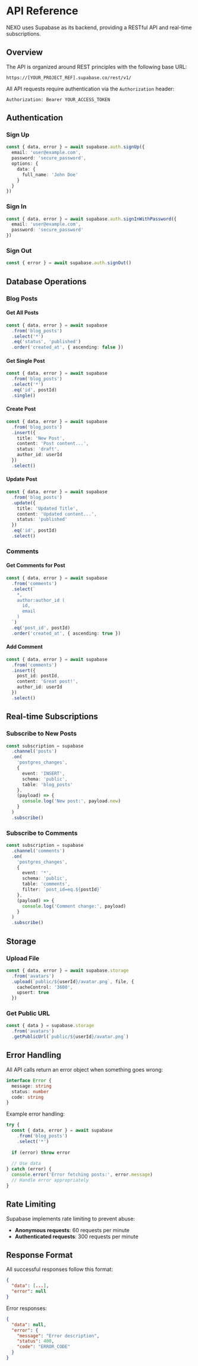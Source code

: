 # API Reference

NEXO uses Supabase as its backend, providing a RESTful API and real-time subscriptions.

## Overview

The API is organized around REST principles with the following base URL:

```
https://[YOUR_PROJECT_REF].supabase.co/rest/v1/
```

All API requests require authentication via the `Authorization` header:

```
Authorization: Bearer YOUR_ACCESS_TOKEN
```

## Authentication

### Sign Up

```typescript
const { data, error } = await supabase.auth.signUp({
  email: 'user@example.com',
  password: 'secure_password',
  options: {
    data: {
      full_name: 'John Doe'
    }
  }
})
```

### Sign In

```typescript
const { data, error } = await supabase.auth.signInWithPassword({
  email: 'user@example.com',
  password: 'secure_password'
})
```

### Sign Out

```typescript
const { error } = await supabase.auth.signOut()
```

## Database Operations

### Blog Posts

#### Get All Posts

```typescript
const { data, error } = await supabase
  .from('blog_posts')
  .select('*')
  .eq('status', 'published')
  .order('created_at', { ascending: false })
```

#### Get Single Post

```typescript
const { data, error } = await supabase
  .from('blog_posts')
  .select('*')
  .eq('id', postId)
  .single()
```

#### Create Post

```typescript
const { data, error } = await supabase
  .from('blog_posts')
  .insert({
    title: 'New Post',
    content: 'Post content...',
    status: 'draft',
    author_id: userId
  })
  .select()
```

#### Update Post

```typescript
const { data, error } = await supabase
  .from('blog_posts')
  .update({
    title: 'Updated Title',
    content: 'Updated content...',
    status: 'published'
  })
  .eq('id', postId)
  .select()
```

### Comments

#### Get Comments for Post

```typescript
const { data, error } = await supabase
  .from('comments')
  .select(`
    *,
    author:author_id (
      id,
      email
    )
  `)
  .eq('post_id', postId)
  .order('created_at', { ascending: true })
```

#### Add Comment

```typescript
const { data, error } = await supabase
  .from('comments')
  .insert({
    post_id: postId,
    content: 'Great post!',
    author_id: userId
  })
  .select()
```

## Real-time Subscriptions

### Subscribe to New Posts

```typescript
const subscription = supabase
  .channel('posts')
  .on(
    'postgres_changes',
    {
      event: 'INSERT',
      schema: 'public',
      table: 'blog_posts'
    },
    (payload) => {
      console.log('New post:', payload.new)
    }
  )
  .subscribe()
```

### Subscribe to Comments

```typescript
const subscription = supabase
  .channel('comments')
  .on(
    'postgres_changes',
    {
      event: '*',
      schema: 'public',
      table: 'comments',
      filter: `post_id=eq.${postId}`
    },
    (payload) => {
      console.log('Comment change:', payload)
    }
  )
  .subscribe()
```

## Storage

### Upload File

```typescript
const { data, error } = await supabase.storage
  .from('avatars')
  .upload(`public/${userId}/avatar.png`, file, {
    cacheControl: '3600',
    upsert: true
  })
```

### Get Public URL

```typescript
const { data } = supabase.storage
  .from('avatars')
  .getPublicUrl(`public/${userId}/avatar.png`)
```

## Error Handling

All API calls return an error object when something goes wrong:

```typescript
interface Error {
  message: string
  status: number
  code: string
}
```

Example error handling:

```typescript
try {
  const { data, error } = await supabase
    .from('blog_posts')
    .select('*')
  
  if (error) throw error
  
  // Use data
} catch (error) {
  console.error('Error fetching posts:', error.message)
  // Handle error appropriately
}
```

## Rate Limiting

Supabase implements rate limiting to prevent abuse:

- **Anonymous requests**: 60 requests per minute
- **Authenticated requests**: 300 requests per minute

## Response Format

All successful responses follow this format:

```json
{
  "data": [...],
  "error": null
}
```

Error responses:

```json
{
  "data": null,
  "error": {
    "message": "Error description",
    "status": 400,
    "code": "ERROR_CODE"
  }
}
```